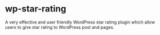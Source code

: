 # wp-star-rating
A very effective and user friendly WordPress star rating plugin which allow users to give star rating to WordPress post and pages.
